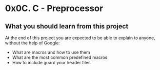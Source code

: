 # 0x0C. C - Preprocessor
## What you should learn from this project
At the end of this project you are expected to be able to explain to anyone, without the help of Google:
* What are macros and how to use them
* What are the most common predefined macros
* How to include guard your header files